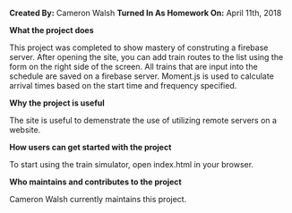 **Created By:** Cameron Walsh
**Turned In As Homework On:** April 11th, 2018


**What the project does**

This project was completed to show mastery of construting a firebase server. After opening the site, you can add train routes to the list using the form on the right side of the screen. All trains that are input into the schedule are saved on a firebase server. Moment.js is used to calculate arrival times based on the start time and frequency specified.

**Why the project is useful**

The site is useful to demenstrate the use of utilizing remote servers on a website.

**How users can get started with the project**

To start using the train simulator, open index.html in your browser.

**Who maintains and contributes to the project**

Cameron Walsh currently maintains this project.